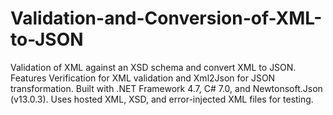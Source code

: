 # Validation-and-Conversion-of-XML-to-JSON
Validation of XML against an XSD schema and convert XML to JSON. Features Verification for XML validation and Xml2Json for JSON transformation. Built with .NET Framework 4.7, C# 7.0, and Newtonsoft.Json (v13.0.3). Uses hosted XML, XSD, and error-injected XML files for testing.
